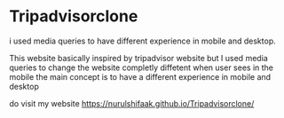 # Tripadvisorclone
i used media queries to have different experience in mobile and desktop.

This website basically inspired by tripadvisor website but I used media queries to change the website completly diffetent when user sees in the mobile the main concept is to have a different experience in mobile and desktop 

do visit my website https://nurulshifaak.github.io/Tripadvisorclone/